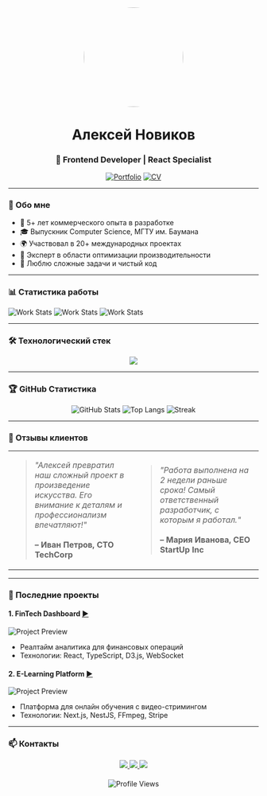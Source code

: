 <!-- Фото и основная информация -->
<div align="center">
  <img src="[https://i.imgur.com/your-photo.jpg](https://avatars.githubusercontent.com/u/94347030?v=4)" width="200" style="border-radius: 50%"/>
  
  # Алексей Новиков 
  ### 🚀 Frontend Developer | React Specialist
  
  [![Portfolio](https://img.shields.io/badge/-Портфолио-FF4088?style=for-the-badge)](https://your-portfolio.com)
  [![CV](https://img.shields.io/badge/-Скачать_CV-00AB6B?style=for-the-badge)](https://drive.google.com/your-cv)
</div>

---

### 📖 Обо мне
- 💼 5+ лет коммерческого опыта в разработке
- 🎓 Выпускник Computer Science, МГТУ им. Баумана
- 🌍 Участвовал в 20+ международных проектах
- 🧠 Эксперт в области оптимизации производительности
- 🎯 Люблю сложные задачи и чистый код

---

### 📊 Статистика работы
![Work Stats](https://img.shields.io/badge/ПРОЕКТЫ%20ЗАВЕРШЕНЫ-48-00ccff?style=flat-square)
![Work Stats](https://img.shields.io/badge/КОД%20РЕВЬЮ-1200%20PRs-00ccff?style=flat-square)
![Work Stats](https://img.shields.io/badge/ОШИБОК%20ИСПРАВЛЕНО-95%25-00ccff?style=flat-square)

---

### 🛠 Технологический стек
<div align="center">
  <img src="https://skillicons.dev/icons?i=react,ts,js,redux,nextjs,graphql,sass,tailwind,webpack,jest,git,figma" />
</div>

---

### 🏆 GitHub Статистика
<div align="center">
  
  ![GitHub Stats](https://github-readme-stats.vercel.app/api?username=username&show_icons=true&theme=radical)
  ![Top Langs](https://github-readme-stats.vercel.app/api/top-langs/?username=username&layout=compact&theme=radical)
  ![Streak](https://streak-stats.demolab.com?user=username&theme=radical)

</div>

---

### 📝 Отзывы клиентов
<table>
  <tr>
    <td width="50%">
      <blockquote>
      <i>"Алексей превратил наш сложный проект в произведение искусства. Его внимание к деталям и профессионализм впечатляют!"</i>
      <br><br>
      <b>– Иван Петров, CTO TechCorp</b>
      </blockquote>
    </td>
    <td width="50%">
      <blockquote>
      <i>"Работа выполнена на 2 недели раньше срока! Самый ответственный разработчик, с которым я работал."</i>
      <br><br>
      <b>– Мария Иванова, CEO StartUp Inc</b>
      </blockquote>
    </td>
  </tr>
</table>

---

### 🎯 Последние проекты

#### 1. FinTech Dashboard [▶️](https://example.com)
![Project Preview](https://i.imgur.com/project-preview1.gif)
- Реалтайм аналитика для финансовых операций
- Технологии: React, TypeScript, D3.js, WebSocket

#### 2. E-Learning Platform [▶️](https://example.com)
![Project Preview](https://i.imgur.com/project-preview2.gif)
- Платформа для онлайн обучения с видео-стримингом
- Технологии: Next.js, NestJS, FFmpeg, Stripe

---

### 📫 Контакты
<div align="center">
  <a href="https://t.me/your_telegram">
    <img src="https://img.shields.io/badge/Telegram-26A5E4?style=for-the-badge&logo=telegram&logoColor=white" />
  </a>
  <a href="mailto:your@email.com">
    <img src="https://img.shields.io/badge/Email-EA4335?style=for-the-badge&logo=gmail&logoColor=white" />
  </a>
  <a href="https://linkedin.com/in/your-profile">
    <img src="https://img.shields.io/badge/LinkedIn-0A66C2?style=for-the-badge&logo=linkedin&logoColor=white" />
  </a>
</div>

<div align="center" style="margin-top: 20px">
  <img src="https://komarev.com/ghpvc/?username=your-username&style=flat-square&color=blue" alt="Profile Views"/>
</div>
